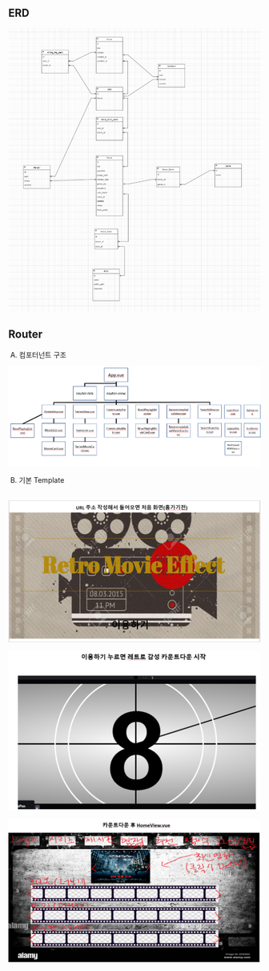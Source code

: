 ## ERD

![ERD](README.assets/ERD.png)



##  Router

​	A. 컴포터넌트 구조

![image-20220519105933297](README.assets/image-20220519105933297.png)

​	B. 기본 Template				

​	![image-20220520140022585](README.assets/image-20220520140022585.png)



![image-20220520140039133](README.assets/image-20220520140039133.png)



![image-20220520140114138](README.assets/image-20220520140114138.png)